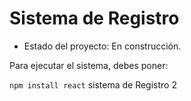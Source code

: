 <h1> Sistema de Registro </h1>

- Estado del proyecto: En construcción.

Para ejecutar el sistema, debes poner:

```npm install react```
sistema de Registro 2

